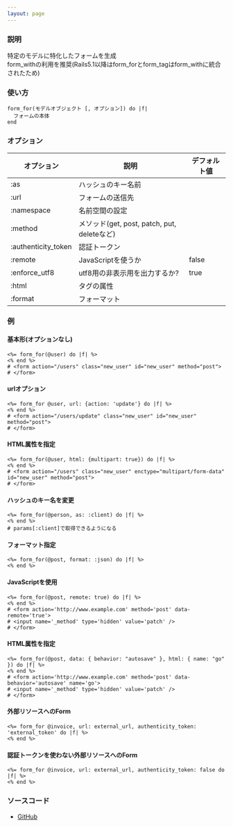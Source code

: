 ```yaml
---
layout: page
---
```

### 説明
特定のモデルに特化したフォームを生成  
form_withの利用を推奨(Rails5.1以降はform_forとform_tagはform_withに統合されたため)

### 使い方
    form_for(モデルオブジェクト [, オプション]) do |f|
      フォームの本体
    end

### オプション

オプション               | 説明                                  | デフォルト値
--------------------|---------------------------------------|-------
:as                 | ハッシュのキー名前                           |
:url                | フォームの送信先                           |
:namespace          | 名前空間の設定                         |
:method             | メソッド(get, post, patch, put, deleteなど) |
:authenticity_token | 認証トークン                              |
:remote             | JavaScriptを使うか                       | false
:enforce_utf8       | utf8用の非表示用を出力するか?              | true
:html               | タグの属性                               |
:format             | フォーマット |

### 例
#### 基本形(オプションなし)
    <%= form_for(@user) do |f| %>
    <% end %>
    # <form action="/users" class="new_user" id="new_user" method="post">
    # </form>

#### urlオプション
    <%= form_for @user, url: {action: 'update'} do |f| %>
    <% end %>
    # <form action="/users/update" class="new_user" id="new_user" method="post">
    # </form>

#### HTML属性を指定
    <%= form_for(@user, html: {multipart: true}) do |f| %>
    <% end %>
    # <form action="/users" class="new_user" enctype="multipart/form-data" id="new_user" method="post">
    # </form>

#### ハッシュのキー名を変更
    <%= form_for(@person, as: :client) do |f| %>
    <% end %>
    # params[:client]で取得できるようになる

#### フォーマット指定
    <%= form_for(@post, format: :json) do |f| %>
    <% end %>

#### JavaScriptを使用
    <%= form_for(@post, remote: true) do |f| %>
    <% end %>
    # <form action='http://www.example.com' method='post' data-remote='true'>
    # <input name='_method' type='hidden' value='patch' />
    # </form>

#### HTML属性を指定
    <%= form_for(@post, data: { behavior: "autosave" }, html: { name: "go" }) do |f| %>
    <% end %>
    # <form action='http://www.example.com' method='post' data-behavior='autosave' name='go'>
    # <input name='_method' type='hidden' value='patch' />
    # </form>

#### 外部リソースへのForm
    <%= form_for @invoice, url: external_url, authenticity_token: 'external_token' do |f| %>
    <% end %>

#### 認証トークンを使わない外部リソースへのForm
    <%= form_for @invoice, url: external_url, authenticity_token: false do |f| %>
    <% end %>

### ソースコード
* [GitHub](https://github.com/rails/rails/blob/f33d52c95217212cbacc8d5e44b5a8e3cdc6f5b3/actionview/lib/action_view/helpers/form_helper.rb#L430)